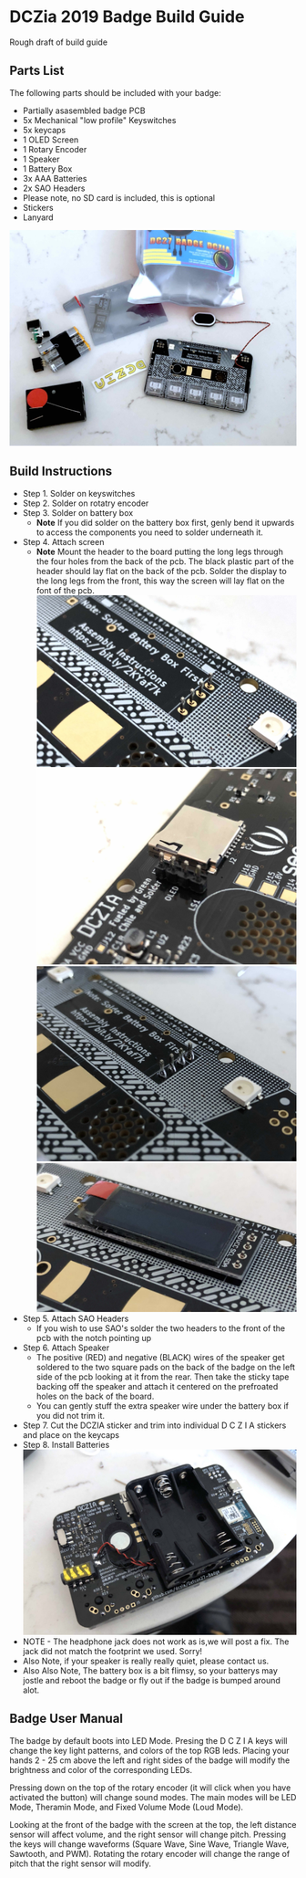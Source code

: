 # DCZia 2019 Badge Build Guide

Rough draft of build guide

## Parts List

The following parts should be included with your badge:

- Partially asasembled badge PCB
- 5x Mechanical "low profile" Keyswitches
- 5x keycaps
- 1 OLED Screen
- 1 Rotary Encoder
- 1 Speaker
- 1 Battery Box
- 3x AAA Batteries
- 2x SAO Headers
- Please note, no SD card is included, this is optional
- Stickers
- Lanyard

![Badge contents](Images/Badge1.jpg)

## Build Instructions

- Step 1. Solder on keyswitches
- Step 2. Solder on rotatry encoder
- Step 3. Solder on battery box
  - **Note** If you did solder on the battery box first, genly bend it upwards to access the components you need to solder underneath it.
- Step 4. Attach screen
  - **Note** Mount the header to the board putting the long legs through the four holes from the back of the pcb. The black plastic part of the header should lay flat on the back of the pcb. Solder the display to the long legs from the front, this way the screen will lay flat on the font of the pcb.
  ![Screen Assembly](Images/Badge2.jpg)
  ![Screen Assembly](Images/Badge3.jpg)
  ![Screen Assembly](Images/Badge4.jpg)
  ![Screen Assembly](Images/Badge5.jpg)
- Step 5. Attach SAO Headers
  - If you wish to use SAO's solder the two headers to the front of the pcb with the notch pointing up
- Step 6. Attach Speaker
  - The positive (RED) and negative (BLACK) wires of the speaker get soldered to the two square pads on the back of the badge on the left side of the pcb looking at it from the rear. Then take the sticky tape backing off the speaker and attach it centered on the prefroated holes on the back of the board.
  - You can gently stuff the extra speaker wire under the battery box if you did not trim it.
- Step 7. Cut the DCZIA sticker and trim into individual D C Z I A stickers and place on the keycaps
- Step 8. Install Batteries
  ![Screen Assembly](Images/Badge6.jpg)
- NOTE - The headphone jack does not work as is,we will post a fix. The jack did not match the footprint we used. Sorry!
- Also Note, if your speaker is really really quiet, please contact us.
- Also Also Note, The battery box is a bit flimsy, so your batterys may jostle and reboot the badge or fly out if the badge is bumped around alot.

## Badge User Manual

The badge by default boots into LED Mode. Presing the D C Z I A keys will change the key light patterns, and colors of the top RGB leds. Placing your hands 2 - 25 cm above the left and right sides of the badge will modify the brightness and color of the corresponding LEDs.

Pressing down on the top of the rotary encoder (it will click when you have activated the button) will change sound modes. The main modes will be LED Mode, Theramin Mode, and Fixed Volume Mode (Loud Mode). 

Looking at the front of the badge with the screen at the top, the left distance sensor will affect volume, and the right sensor will change pitch. Pressing the keys will change waveforms (Square Wave, Sine Wave, Triangle Wave, Sawtooth, and PWM). Rotating the rotary encoder will change the range of pitch that the right sensor will modify. 
